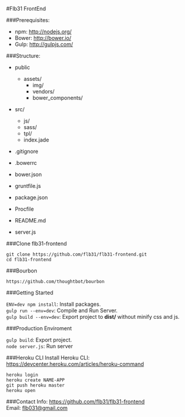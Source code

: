 #Flb31 FrontEnd

###Prerequisites:
  - npm: http://nodejs.org/
  - Bower: http://bower.io/
  - Gulp: http://gulpjs.com/


###Structure:
- public
  - assets/
    - img/
    - vendors/ 
    - bower_components/
- src/
  - js/
  - sass/
  - tpl/
  - index.jade
  
- .gitignore
- .bowerrc
- bower.json
- gruntfile.js
- package.json
- Procfile
- README.md
- server.js

###Clone flb31-frontend
> 
  `git clone https://github.com/flb31/flb31-frontend.git`  
  `cd flb31-frontend`
  
###Bourbon
> 
  `https://github.com/thoughtbot/bourbon`

###Getting Started
> 
  `ENV=dev npm install`: Install packages.  
  `gulp run --env=dev`: Compile and Run Server.  
  `gulp build --env=dev`: Export project to **dist/** without minify css and js.


###Production Enviroment
> 
  `gulp build`: Export project.  
  `node server.js`: Run server  

###Heroku CLI
Install Heroku CLI: https://devcenter.heroku.com/articles/heroku-command

> 
  `heroku login`  
  `heroku create NAME-APP`  
  `git push heroku master`  
  `heroku open`  

###Contact
Info: https://github.com/flb31/flb31-frontend  
Email: flb031@gmail.com
  